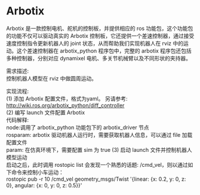 # Arbotix

Arbotix 是一款控制电机、舵机的控制板，并提供相应的 ros 功能包，这个功能包的功能不仅可以驱动真实的 Arbotix 控制板，它还提供一个差速控制器，通过接受速度控制指令更新机器人的 joint 状态，从而帮助我们实现机器人在 rviz 中的运动。这个差速控制器在 arbotix_python 程序包中，完整的 arbotix 程序包还包括多种控制器，分别对应 dynamixel 电机、多关节机械臂以及不同形状的夹持器。  

需求描述:  
控制机器人模型在 rviz 中做圆周运动。  

实现流程:  
(1) 添加 Arbotix 配置文件，格式为yaml。 
    另请参考: http://wiki.ros.org/arbotix_python/diff_controller   
(2) 编写 launch 文件配置 Arbotix  
    代码解释:  
    node:调用了 arbotix_python 功能包下的 arbotix_driver 节点  
    rosparam: arbotix 驱动机器人运行时，需要获取机器人信息，可以通过 file 加载配置文件  
    param: 在仿真环境下，需要配置 sim 为 true
(3) 启动 launch 文件并控制机器人模型运动  
    启动之后，此时调用 rostopic list 会发现一个熟悉的话题: /cmd_vel，则以通过如下命令来控制小车运动：  
    rostopic pub -r 10 /cmd_vel geometry_msgs/Twist '{linear: {x: 0.2, y: 0, z: 0}, angular: {x: 0, y: 0, z: 0.5}}'
